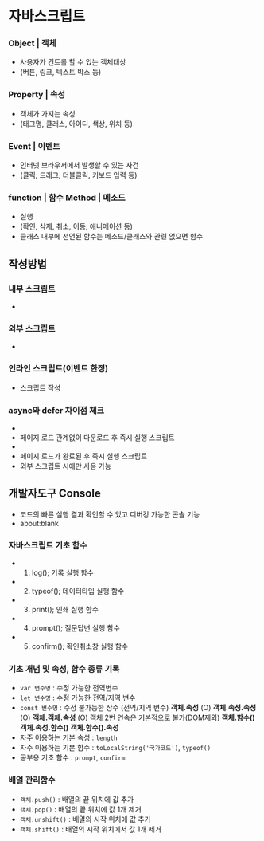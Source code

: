 # 자바스크립트
### Object | 객체
* 사용자가 컨트롤 할 수 있는 객체대상
* (버튼, 링크, 텍스트 박스 등)
### Property | 속성
* 객체가 가지는 속성
* (태그명, 클래스, 아이디, 색상, 위치 등)<!-- 객체.속성 으로 씀 ex. button.id -->
### Event | 이벤트
* 인터넷 브라우저에서 발생할 수 있는 사건
* (클릭, 드래그, 더블클릭, 키보드 입력 등)
### function | 함수  Method | 메소드
* 실행
* (확인, 삭제, 취소, 이동, 애니메이션 등)
* 클래스 내부에 선언된 함수는 메소드/클래스와 관련 없으면 함수
## 작성방법
### 내부 스크립트
* <script>스크립트 작성</script>
### 외부 스크립트
* <script src="경로"> <!-- 사이에 작성 금지 --> </script>
### 인라인 스크립트(이벤트 한정)
* <tag event="이벤트함수">스크립트 작성</tag>

### async와 defer 차이점 체크
* <script src="" sync></script>
* 페이지 로드 관계없이 다운로드 후 즉시 실행 스크립트
* <script src="" defer></script>
* 페이지 로드가 완료된 후 즉시 실행 스크립트
* 외부 스크립트 시에만 사용 가능

## 개발자도구 Console
* 코드의 빠른 실행 결과 확인할 수 있고 디버깅 가능한 콘솔 기능
* about:blank

### 자바스크립트 기초 함수
* 1. log(); 기록 실행 함수
* 2. typeof(); 데이터타입 실행 함수
* 3. print(); 인쇄 실행 함수
* 4. prompt(); 질문답변 실행 함수
* 5. confirm(); 확인취소창 실행 함수

### 기초 개념 및 속성, 함수 종류 기록
* `var 변수명` : 수정 가능한 전역변수
* `let 변수명` : 수정 가능한 전역/지역 변수
* `const 변수명` : 수정 불가능한 상수 (전역/지역 변수)
**객체.속성** (O)
**객체.속성.속성** (O)
**객체.객체.속성** (O) 객체 2번 연속은 기본적으로 불가(DOM제외)
**객체.함수()** 
**객체.속성.함수()** 
**객체.함수().속성** 
* 자주 이용하는 기본 속성 : `length` <!-- 수세기 -->
* 자주 이용하는 기본 함수 : `toLocalString('국가코드')`, `typeof()`
* 공부용 기초 함수 : `prompt`, `confirm`
### **배열** 관리함수
* `객체.push()` : 배열의 끝 위치에 값 추가
* `객체.pop()` : 배열의 끝 위치에 값 1개 제거
* `객체.unshift()` : 배열의 시작 위치에 값 추가
* `객체.shift()` : 배열의 시작 위치에서 값 1개 제거